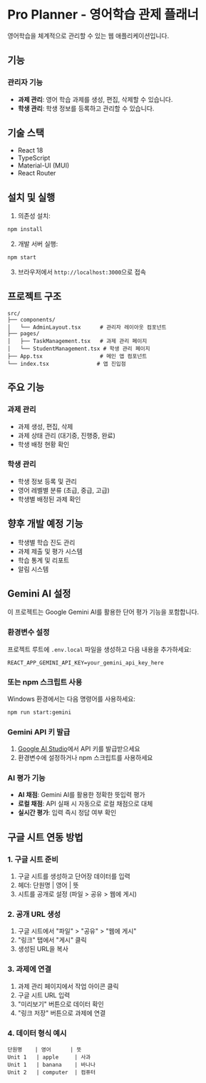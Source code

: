 # Pro Planner - 영어학습 관제 플래너

영어학습을 체계적으로 관리할 수 있는 웹 애플리케이션입니다.

## 기능

### 관리자 기능
- **과제 관리**: 영어 학습 과제를 생성, 편집, 삭제할 수 있습니다.
- **학생 관리**: 학생 정보를 등록하고 관리할 수 있습니다.

## 기술 스택

- React 18
- TypeScript
- Material-UI (MUI)
- React Router

## 설치 및 실행

1. 의존성 설치:
```bash
npm install
```

2. 개발 서버 실행:
```bash
npm start
```

3. 브라우저에서 `http://localhost:3000`으로 접속

## 프로젝트 구조

```
src/
├── components/
│   └── AdminLayout.tsx      # 관리자 레이아웃 컴포넌트
├── pages/
│   ├── TaskManagement.tsx   # 과제 관리 페이지
│   └── StudentManagement.tsx # 학생 관리 페이지
├── App.tsx                  # 메인 앱 컴포넌트
└── index.tsx               # 앱 진입점
```

## 주요 기능

### 과제 관리
- 과제 생성, 편집, 삭제
- 과제 상태 관리 (대기중, 진행중, 완료)
- 학생 배정 현황 확인

### 학생 관리
- 학생 정보 등록 및 관리
- 영어 레벨별 분류 (초급, 중급, 고급)
- 학생별 배정된 과제 확인

## 향후 개발 예정 기능

- 학생별 학습 진도 관리
- 과제 제출 및 평가 시스템
- 학습 통계 및 리포트
- 알림 시스템

## Gemini AI 설정

이 프로젝트는 Google Gemini AI를 활용한 단어 평가 기능을 포함합니다.

### 환경변수 설정

프로젝트 루트에 `.env.local` 파일을 생성하고 다음 내용을 추가하세요:

```
REACT_APP_GEMINI_API_KEY=your_gemini_api_key_here
```

### 또는 npm 스크립트 사용

Windows 환경에서는 다음 명령어를 사용하세요:

```bash
npm run start:gemini
```

### Gemini API 키 발급

1. [Google AI Studio](https://makersuite.google.com/app/apikey)에서 API 키를 발급받으세요
2. 환경변수에 설정하거나 npm 스크립트를 사용하세요

### AI 평가 기능

- **AI 채점**: Gemini AI를 활용한 정확한 뜻입력 평가
- **로컬 채점**: API 실패 시 자동으로 로컬 채점으로 대체
- **실시간 평가**: 입력 즉시 정답 여부 확인

## 구글 시트 연동 방법

### 1. 구글 시트 준비
1. 구글 시트를 생성하고 단어장 데이터를 입력
2. 헤더: 단원명 | 영어 | 뜻
3. 시트를 공개로 설정 (파일 > 공유 > 웹에 게시)

### 2. 공개 URL 생성
1. 구글 시트에서 "파일" > "공유" > "웹에 게시"
2. "링크" 탭에서 "게시" 클릭
3. 생성된 URL을 복사

### 3. 과제에 연결
1. 과제 관리 페이지에서 작업 아이콘 클릭
2. 구글 시트 URL 입력
3. "미리보기" 버튼으로 데이터 확인
4. "링크 저장" 버튼으로 과제에 연결

### 4. 데이터 형식 예시
```
단원명    | 영어      | 뜻
Unit 1   | apple     | 사과
Unit 1   | banana    | 바나나
Unit 2   | computer  | 컴퓨터
``` 